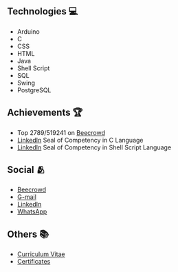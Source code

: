 <div>
  <h2>Technologies &#x1f4bb;</h2>

  <ul>
    <li>Arduino</li>
    <li>C</li>
    <li>CSS</li>
    <li>HTML</li>
    <li>Java</li>
    <li>Shell Script</li>
    <li>SQL</li>
    <li>Swing</li>
    <li>PostgreSQL</li>
  </ul>
</div>

<div>
  <h2>Achievements &#x1f3c6;</h2>

  <ul>
    <li>Top 2789/519241 on <a href="https://www.beecrowd.com.br/judge/pt/profile/853225">Beecrowd</a></li>
    <li><a href="https://www.linkedin.com/in/gabriel-cavalcante-225076242/">LinkedIn</a> Seal of Competency in C Language</li>
    <li><a href="https://www.linkedin.com/in/gabriel-cavalcante-225076242/">LinkedIn</a> Seal of Competency in Shell Script Language</li>
  </ul>
</div>

<div>
  <h2>Social &#x1fac2</h2>

  <ul>
    <li><a href="https://www.beecrowd.com.br/judge/pt/profile/853225">Beecrowd</a></li>
    <li><a href="mailto:gabriel.lcifba@gmail.com">G-mail</a></li>
    <li><a href="https://www.linkedin.com/in/gabriel-cavalcante-225076242">LinkedIn</a></li>
    <li><a href="http://wa.me/5574981343313">WhatsApp</a></li>
  </ul>
</div>

<div>
  <h2>Others &#x1f4da</h2>

  <ul>
    <li><a href="https://zolppy.github.io/zolppy">Curriculum Vitae</a></li>
    <li><a href="https://drive.google.com/drive/folders/1d0CI4v6SahD471GgcGoZ1BvCuf5F-Am-?usp=drive_link">Certificates</a></li>
  </ul>
</div>
